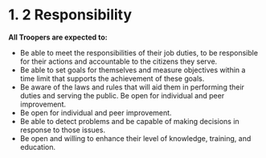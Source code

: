 # 1. 2 Responsibility

**All Troopers are expected to:**

* Be able to meet the responsibilities of their job duties, to be responsible for their actions and accountable to the citizens they serve.
* Be able to set goals for themselves and measure objectives within a time limit that supports the achievement of these goals.
* Be aware of the laws and rules that will aid them in performing their duties and serving the public. Be open for individual and peer improvement.
* Be open for individual and peer improvement.
* Be able to detect problems and be capable of making decisions in response to those issues.
* Be open and willing to enhance their level of knowledge, training, and education.
